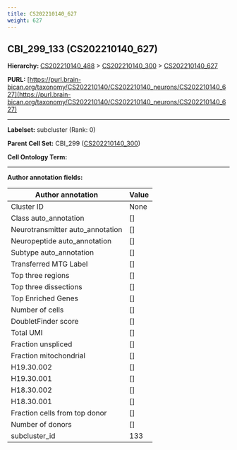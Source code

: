 ```yaml
---
title: CS202210140_627
weight: 627
---
```

## CBI_299_133 (CS202210140_627)
<b>Hierarchy: </b>
[CS202210140_488](../CS202210140_488) >
[CS202210140_300](../CS202210140_300) >
[CS202210140_627](../CS202210140_627)

**PURL:** [https://purl.brain-bican.org/taxonomy/CS202210140/CS202210140_neurons/CS202210140_627](https://purl.brain-bican.org/taxonomy/CS202210140/CS202210140_neurons/CS202210140_627)

---


**Labelset:** subcluster (Rank: 0)

**Parent Cell Set:** CBI_299 ([CS202210140_300](../CS202210140_300))



**Cell Ontology Term:** 

[MARKER GENES.]: #


---

[TRANSFERRED ANNOTATIONS.]: #


[AUTHOR ANNOTATION FIELDS.]: #


**Author annotation fields:**

| Author annotation | Value |
|-------------------|-------|
|Cluster ID|None|
|Class auto_annotation|[]|
|Neurotransmitter auto_annotation|[]|
|Neuropeptide auto_annotation|[]|
|Subtype auto_annotation|[]|
|Transferred MTG Label|[]|
|Top three regions|[]|
|Top three dissections|[]|
|Top Enriched Genes|[]|
|Number of cells|[]|
|DoubletFinder score|[]|
|Total UMI|[]|
|Fraction unspliced|[]|
|Fraction mitochondrial|[]|
|H19.30.002|[]|
|H19.30.001|[]|
|H18.30.002|[]|
|H18.30.001|[]|
|Fraction cells from top donor|[]|
|Number of donors|[]|
|subcluster_id|133|

